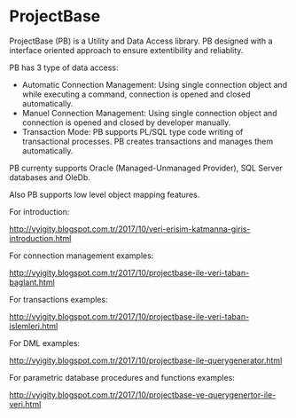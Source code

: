 # ProjectBase

ProjectBase (PB) is a Utility and Data Access library. PB designed with a interface oriented approach to ensure extentibility and reliablity. 

PB has 3 type of data access: 

* Automatic Connection Management: Using single connection object and while executing a command, connection is opened and closed automatically.
* Manuel Connection Management: Using single connection object and connection is opened and closed by developer manually.
* Transaction Mode: PB supports PL/SQL type code writing of transactional processes. PB creates transactions and manages them automatically.

PB currenty supports Oracle (Managed-Unmanaged Provider), SQL Server databases and OleDb. 

Also PB supports low level object mapping features.

For introduction:

http://vyigity.blogspot.com.tr/2017/10/veri-erisim-katmanna-giris-introduction.html

For connection management examples:

http://vyigity.blogspot.com.tr/2017/10/projectbase-ile-veri-taban-baglant.html

For transactions examples:

http://vyigity.blogspot.com.tr/2017/10/projectbase-ile-veri-taban-islemleri.html

For DML examples:

http://vyigity.blogspot.com.tr/2017/10/projectbase-ile-querygenerator.html

For parametric database procedures and functions examples:

http://vyigity.blogspot.com.tr/2017/10/projectbase-ve-querygenertor-ile-veri.html


